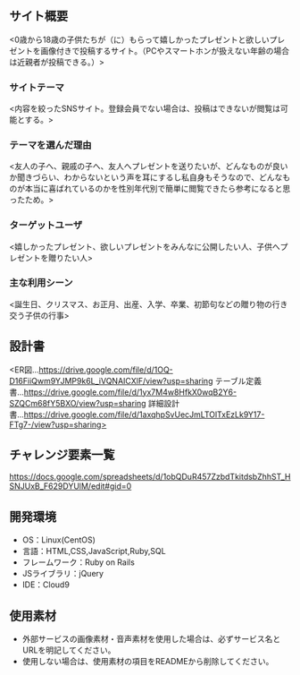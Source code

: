 # <Happy presents>

## サイト概要
<0歳から18歳の子供たちが（に）もらって嬉しかったプレゼントと欲しいプレゼントを画像付きで投稿するサイト。（PCやスマートホンが扱えない年齢の場合は近親者が投稿できる。）>

### サイトテーマ
<内容を絞ったSNSサイト。登録会員でない場合は、投稿はできないが閲覧は可能とする。>

### テーマを選んだ理由
<友人の子へ、親戚の子へ、友人へプレゼントを送りたいが、どんなものが良いか聞きづらい、わからないという声を耳にするし私自身もそうなので、どんなものが本当に喜ばれているのかを性別年代別で簡単に閲覧できたら参考になると思ったため。>

### ターゲットユーザ
<嬉しかったプレゼント、欲しいプレゼントをみんなに公開したい人、子供へプレゼントを贈りたい人>

### 主な利用シーン
<誕生日、クリスマス、お正月、出産、入学、卒業、初節句などの贈り物の行き交う子供の行事>

## 設計書
<ER図...https://drive.google.com/file/d/1OQ-D16FiiQwm9YJMP9k6L_iVQNAICXlF/view?usp=sharing
 テーブル定義書...https://drive.google.com/file/d/1yx7M4w8HfkX0wqB2Y6-SZQCm68fY5BXO/view?usp=sharing
 詳細設計書...https://drive.google.com/file/d/1axqhpSvUecJmLTOlTxEzLk9Y17-FTg7-/view?usp=sharing>

## チャレンジ要素一覧
<https://docs.google.com/spreadsheets/d/1obQDuR457ZzbdTkitdsbZhhST_HSNJUxB_F629DYUlM/edit#gid=0>

## 開発環境
- OS：Linux(CentOS)
- 言語：HTML,CSS,JavaScript,Ruby,SQL
- フレームワーク：Ruby on Rails
- JSライブラリ：jQuery
- IDE：Cloud9

## 使用素材
- 外部サービスの画像素材・音声素材を使用した場合は、必ずサービス名とURLを明記してください。
- 使用しない場合は、使用素材の項目をREADMEから削除してください。
